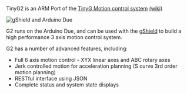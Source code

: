 TinyG2 is an ARM Port of the [TinyG Motion control system](https://github.com/synthetos/TinyG) [(wiki)](https://github.com/synthetos/TinyG/wiki)

![gShield and Arduino Due](http://farm4.staticflickr.com/3734/10385568464_2c147b9806_b_d.jpg)

G2 runs on the Arduino Due, and can be used with the [gShield](https://github.com/synthetos/grblShield/wiki) to build a high performance 3 axis motion control system.

G2 has a number of advanced features, including:
* Full 6 axis motion control - XYX linear axes and ABC rotary axes
* Jerk controlled motion for acceleration planning (S curve 3rd order motion planning)
* RESTful interface using JSON
* Complete status and system state displays
